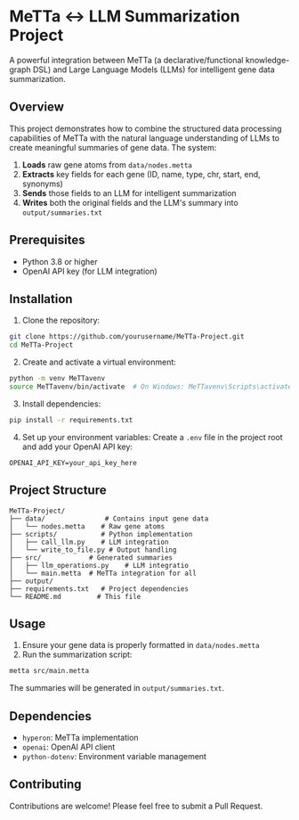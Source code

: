 # MeTTa ↔ LLM Summarization Project

A powerful integration between MeTTa (a declarative/functional knowledge-graph DSL) and Large Language Models (LLMs) for intelligent gene data summarization.

## Overview

This project demonstrates how to combine the structured data processing capabilities of MeTTa with the natural language understanding of LLMs to create meaningful summaries of gene data. The system:

1. **Loads** raw gene atoms from `data/nodes.metta`
2. **Extracts** key fields for each gene (ID, name, type, chr, start, end, synonyms)
3. **Sends** those fields to an LLM for intelligent summarization
4. **Writes** both the original fields and the LLM's summary into `output/summaries.txt`

## Prerequisites

- Python 3.8 or higher
- OpenAI API key (for LLM integration)

## Installation

1. Clone the repository:
```bash
git clone https://github.com/yourusername/MeTTa-Project.git
cd MeTTa-Project
```

2. Create and activate a virtual environment:
```bash
python -m venv MeTTavenv
source MeTTavenv/bin/activate  # On Windows: MeTTavenv\Scripts\activate
```

3. Install dependencies:
```bash
pip install -r requirements.txt
```

4. Set up your environment variables:
Create a `.env` file in the project root and add your OpenAI API key:
```
OPENAI_API_KEY=your_api_key_here
```

## Project Structure

```
MeTTa-Project/
├── data/               # Contains input gene data
│   └── nodes.metta    # Raw gene atoms
├── scripts/           # Python implementation
│   ├── call_llm.py    # LLM integration
│   └── write_to_file.py # Output handling
├── src/            # Generated summaries
│   ├── llm_operations.py    # LLM integratio
│   └── main.metta  # MeTTa integration for all 
├── output/ 
├── requirements.txt   # Project dependencies
└── README.md         # This file
```

## Usage

1. Ensure your gene data is properly formatted in `data/nodes.metta`
2. Run the summarization script:
```bash
metta src/main.metta
```

The summaries will be generated in `output/summaries.txt`.

## Dependencies

- `hyperon`: MeTTa implementation
- `openai`: OpenAI API client
- `python-dotenv`: Environment variable management

## Contributing

Contributions are welcome! Please feel free to submit a Pull Request.

